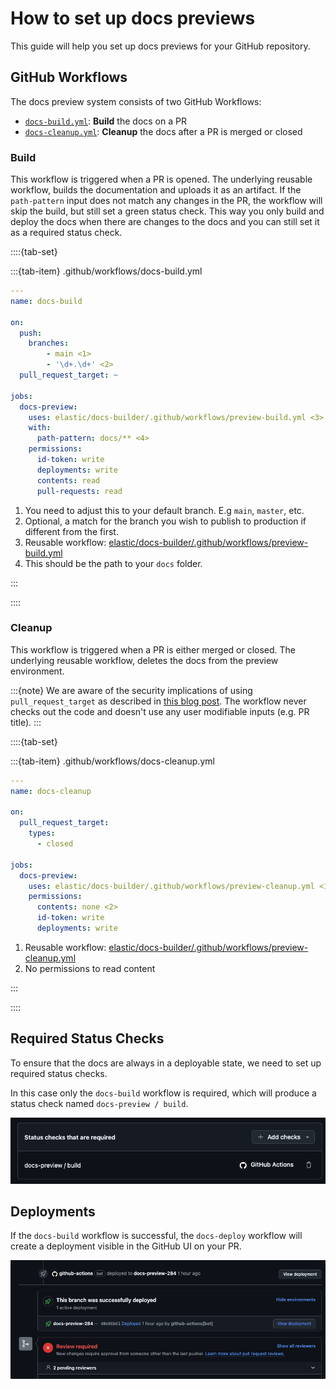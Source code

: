 # How to set up docs previews

This guide will help you set up docs previews for your GitHub repository.

## GitHub Workflows

The docs preview system consists of two GitHub Workflows:
- [`docs-build.yml`](#build): **Build** the docs on a PR
- [`docs-cleanup.yml`](#cleanup): **Cleanup** the docs after a PR is merged or closed


### Build

This workflow is triggered when a PR is opened. The underlying reusable workflow, builds the documentation and uploads it as an artifact.
If the `path-pattern` input does not match any changes in the PR, the workflow will skip the build, but still set a green status check.
This way you only build and deploy the docs when there are changes to the docs and you can still set it as a required status check.


::::{tab-set}

:::{tab-item} .github/workflows/docs-build.yml

```yaml
---
name: docs-build

on:
  push:
    branches: 
        - main <1>
        - '\d+.\d+' <2>
  pull_request_target: ~

jobs:
  docs-preview:
    uses: elastic/docs-builder/.github/workflows/preview-build.yml <3>
    with:
      path-pattern: docs/** <4>
    permissions:
      id-token: write
      deployments: write
      contents: read
      pull-requests: read
```

1. You need to adjust this to your default branch. E.g `main`, `master`, etc.
2. Optional, a match for the branch you wish to publish to production if different from the first.
3. Reusable workflow: [elastic/docs-builder/.github/workflows/preview-build.yml](https://github.com/elastic/docs-builder/blob/main/.github/workflows/preview-build.yml)
4. This should be the path to your `docs` folder.

:::

::::


### Cleanup

This workflow is triggered when a PR is either merged or closed. The underlying reusable workflow, deletes the docs from the preview environment.

:::{note}
We are aware of the security implications of using `pull_request_target` as described in [this blog post](https://securitylab.github.com/resources/github-actions-preventing-pwn-requests/).
The workflow never checks out the code and doesn't use any user modifiable inputs (e.g. PR title). 
:::

::::{tab-set}

:::{tab-item} .github/workflows/docs-cleanup.yml

```yaml
---
name: docs-cleanup

on:
  pull_request_target:
    types:
      - closed

jobs:
  docs-preview:
    uses: elastic/docs-builder/.github/workflows/preview-cleanup.yml <1>
    permissions:
      contents: none <2>
      id-token: write
      deployments: write
```

1. Reusable workflow: [elastic/docs-builder/.github/workflows/preview-cleanup.yml](https://github.com/elastic/docs-builder/blob/main/.github/workflows/preview-cleanup.yml)
2. No permissions to read content

:::

::::

## Required Status Checks

To ensure that the docs are always in a deployable state, we need to set up required status checks.

In this case only the `docs-build` workflow is required, which will produce a status check named `docs-preview / build`.

![docs-preview required status check](img/docs-preview-required-status-check.png)


## Deployments

If the `docs-build` workflow is successful, the `docs-deploy` workflow will create a deployment visible in the GitHub UI on your PR.

![docs-preview deployment](img/docs-preview-deployment.png)
